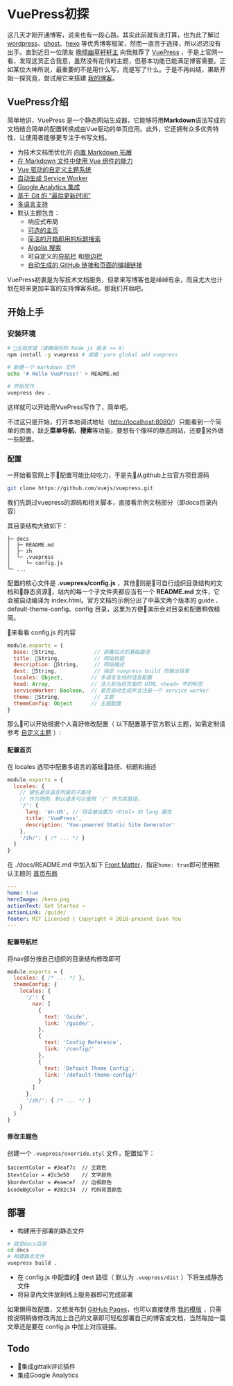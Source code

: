 # VuePress初探

这几天才刚开通博客，说来也有一段心路。其实此前就有此打算，也为此了解过 [wordpress](https://cn.wordpress.org/)、[ghost](https://ghost.org/)、[hexo](https://hexo.io/zh-cn/) 等优秀博客框架，然而一直苦于选择，所以迟迟没有出手。直到近日一位朋友 [晚晴幽草轩轩主](https://jeffjade.com/) 向我推荐了 [VuePress](https://vuepress.vuejs.org/) ，于是上官网一看，发现这货正合我意，虽然没有花俏的主题，但基本功能已能满足博客需要。正如某位大神所说，最重要的不是用什么写，而是写了什么。于是不再纠结，果断开始一探究竟，尝试用它来搭建 [我的博客](https://zhangpingfan.github.io/)。

## VuePress介绍
简单地讲，VuePress 是一个静态网站生成器，它能够将用**Markdown**语法写成的文档结合简单的配置转换成由Vue驱动的单页应用。此外，它还拥有众多优秀特性，让使用者能够更专注于书写文档。

- 为技术文档而优化的 [内置 Markdown 拓展](https://vuepress.vuejs.org/zh/guide/markdown.html)
- [在 Markdown 文件中使用 Vue 组件的能力](https://vuepress.vuejs.org/zh/guide/using-vue.html)
- [Vue 驱动的自定义主题系统](https://vuepress.vuejs.org/zh/guide/custom-themes.html)
- [自动生成 Service Worker](https://vuepress.vuejs.org/zh/config/#serviceworker)
- [Google Analytics 集成](https://vuepress.vuejs.org/zh/config/#ga)
- [基于 Git 的 “最后更新时间”](https://vuepress.vuejs.org/zh/default-theme-config/#最后更新时间)
- [多语言支持](https://vuepress.vuejs.org/zh/guide/i18n.html)
- 默认主题包含：
  - 响应式布局
  - [可选的主页](https://vuepress.vuejs.org/zh/default-theme-config/#首页)
  - [简洁的开箱即用的标题搜索](https://vuepress.vuejs.org/zh/default-theme-config/#内置搜索)
  - [Algolia 搜索](https://vuepress.vuejs.org/zh/default-theme-config/#algolia-搜索)
  - 可自定义的[导航栏](https://vuepress.vuejs.org/zh/default-theme-config/#导航栏) 和[侧边栏](https://vuepress.vuejs.org/zh/default-theme-config/#侧边栏)
  - [自动生成的 GitHub 链接和页面的编辑链接](https://vuepress.vuejs.org/zh/default-theme-config/#git-仓库和编辑链接)

VuePress初衷是为写技术文档服务，但拿来写博客也是绰绰有余，而且尤大也计划在将来更加丰富的支持博客系统。那我们开始吧。

## 开始上手
### 安装环境
``` bash
# 全局安装（请确保你的 Node.js 版本 >= 8）
npm install -g vuepress # 或者：yarn global add vuepress

# 新建一个 markdown 文件
echo '# Hello VuePress!' > README.md

# 开始写作
vuepress dev .
```
这样就可以开始用VuePress写作了，简单吧。

不过这只是开始，打开本地调试地址（[http://localhost:8080/](http://localhost:8080/)）只能看到一个简单的页面，缺乏**菜单导航**、**搜索**等功能，要想有个像样的静态网站，还要另外做一些配置。

### 配置
一开始看官网上手配置可能比较吃力，于是先从github上拉官方项目源码
``` bash
git clone https://github.com/vuejs/vuepress.git
```
我们先跳过vuepress的源码和相关脚本，直接看示例文档部分（即docs目录内容）

其目录结构大致如下：

```
├─ docs
│  ├─ README.md
│  ├─ zh
│  └─ .vuepress
│     └─ config.js
└─ ...
```
配置的核心文件是 **.vuepress/config.js** ，其他则是可自行组织目录结构的文档和静态资源，站内的每一个子文件夹都应当有一个 **README.md** 文件，它会被自动编译为 index.html。官方文档的示例分出了中英文两个版本的 guide 、default-theme-config、config 目录，这里为方便演示会对目录和配置稍做精简。

来看看 config.js 的内容

``` javascript
module.exports = {
  base: String,            // 部署站点的基础路径
  title: String,           // 网站标题
  description: String,     // 网站描述
  dest: String,            // 指定 vuepress build 的输出目录
  locales: Object,         // 多语言支持的语言配置 
  head: Array,             // 注入到当前页面的 HTML <head> 中的标签
  serviceWorker: Boolean,  // 是否自动生成并且注册一个 service worker
  theme: String,           // 主题
  themeConfig: Object      // 主题配置
}
```
那么可以开始根据个人喜好修改配置（ 以下配置基于官方默认主题，如需定制请参考 [自定义主题](https://vuepress.vuejs.org/zh/guide/custom-themes.html) ）:
#### 配置首页
在 locales 选项中配置多语言的基础路径、标题和描述
``` javascript
module.exports = {
  locales: {
    // 键名是该语言所属的子路径
    // 作为特例，默认语言可以使用 '/' 作为其路径。
    '/': {
      lang: 'en-US', // 将会被设置为 <html> 的 lang 属性
      title: 'VuePress',
      description: 'Vue-powered Static Site Generator'
    },
    '/zh/': { /* ... */ }
  }
}
```
在 ./docs/README.md 中加入如下 [Front Matter](https://vuepress.vuejs.org/zh/guide/markdown.html#front-matter)，指定`home: true`即可使用默认主题的 [首页布局](https://vuepress.vuejs.org/zh/default-theme-config/#%E9%A6%96%E9%A1%B5)
``` yaml
---
home: true
heroImage: /hero.png
actionText: Get Started →
actionLink: /guide/
footer: MIT Licensed | Copyright © 2018-present Evan You
---
```
#### 配置导航栏
将nav部分按自己组织的目录结构修改即可
``` javascript
module.exports = {
  locales: { /* ... */ },
  themeConfig: {
    locales: {
      '/': {
        nav: [
          {
            text: 'Guide',
            link: '/guide/',
          },
          {
            text: 'Config Reference',
            link: '/config/'
          },
          {
            text: 'Default Theme Config',
            link: '/default-theme-config/'
          }
        ]
      },
      '/zh/': { /* ... */ }
    }
  }
}
```
#### 修改主题色
创建一个 `.vuepress/override.styl` 文件，配置如下：
``` stylus
$accentColor = #3eaf7c  // 主题色
$textColor = #2c3e50    // 文字颜色
$borderColor = #eaecef  // 边框颜色
$codeBgColor = #282c34  // 代码背景颜色
```
## 部署
- 构建用于部署的静态文件
``` bash
# 跳至docs目录
cd docs
# 构建静态文件
vuepress build .
```
- 在 config.js 中配置的 dest 路径（ 默认为 `.vuepress/dist` ）下将生成静态文件
- 将目录内文件放到线上服务器即可完成部署

如果懒得改配置，又想发布到 [GitHub Pages](https://pages.github.com/)，也可以直接使用 [我的模版](https://github.com/ZhangPingFan/vuepress-template) ，只需按说明稍做修改再加上自己的文章即可轻松部署自己的博客或文档，当然每加一篇文章还是要在 config.js 中加上对应链接。

## Todo
- 集成gittalk评论插件
- 集成Google Analytics